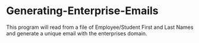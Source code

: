 # Generating-Enterprise-Emails
This program will read from a file of Employee/Student First and Last Names and generate a unique email with the enterprises domain.
